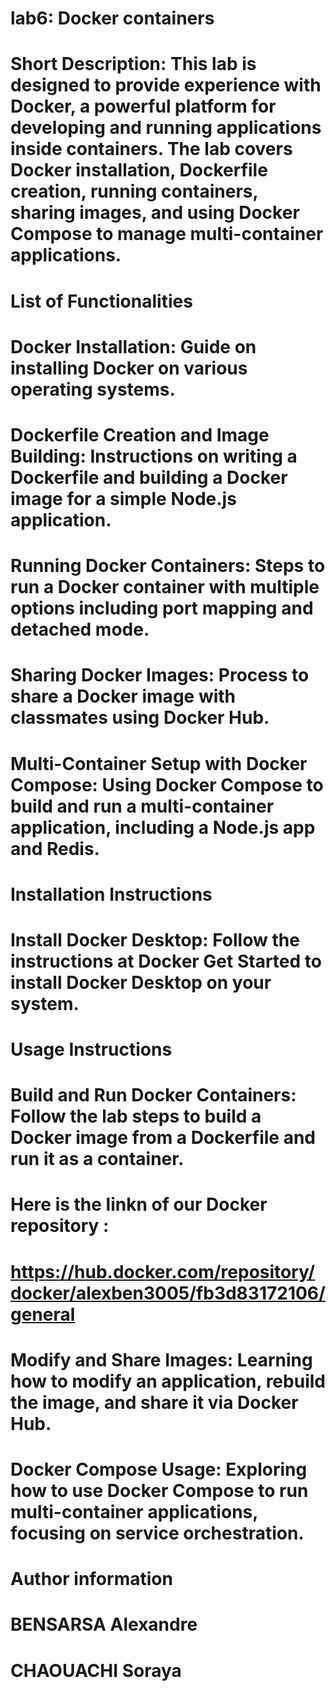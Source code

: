 
# lab6: Docker containers 

# Short Description: This lab is designed to provide  experience with Docker, a powerful platform for developing and running applications inside containers. The lab covers Docker installation, Dockerfile creation, running containers, sharing images, and using Docker Compose to manage multi-container applications.


# List of Functionalities
# Docker Installation: Guide on installing Docker on various operating systems.
# Dockerfile Creation and Image Building: Instructions on writing a Dockerfile and building a Docker image for a simple Node.js application.
# Running Docker Containers: Steps to run a Docker container with multiple options including port mapping and detached mode. 
# Sharing Docker Images: Process to share a Docker image with classmates using Docker Hub.
# Multi-Container Setup with Docker Compose: Using Docker Compose to build and run a multi-container application, including a Node.js app and Redis.


# Installation Instructions
# Install Docker Desktop: Follow the instructions at Docker Get Started to install Docker Desktop on your system.


# Usage Instructions
# Build and Run Docker Containers: Follow the lab steps to build a Docker image from a Dockerfile and run it as a container.
# Here is the linkn of our Docker repository :
# https://hub.docker.com/repository/docker/alexben3005/fb3d83172106/general
# Modify and Share Images: Learning how to modify an application, rebuild the image, and share it via Docker Hub.
# Docker Compose Usage: Exploring how to use Docker Compose to run multi-container applications, focusing on service orchestration.


# Author information 
# BENSARSA Alexandre 
# CHAOUACHI Soraya